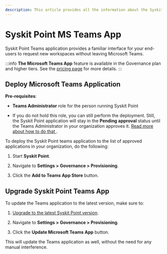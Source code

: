 ```yaml
---
description: This article provides all the information about the Syskit Point Teams App.
---
```


# Syskit Point MS Teams App  
Syskit Point Teams application provides a familiar interface for your end-users to request new workspaces without leaving Microsoft Teams. 


:::info
**The Microsoft Teams App** feature is available in the Governance plan and higher tiers. See the [pricing page](https://www.syskit.com/products/point/pricing/) for more details.
:::

## Deploy Microsoft Teams Application 

**Pre-requisites**:  

* **Teams Administrator** role for the person running Syskit Point 

* If you do not hold this role, you can still perform the deployment. Still, the Syskit Point application will stay in the **Pending approval** status until the Teams Administrator in your organization approves it. [Read more about how to do that ](https://docs.microsoft.com/en-us/microsoftteams/manage-apps#approve-a-custom-app). 
 

To deploy the Syskit Point teams application to the list of approved applications in your organization, do the following:

1. Start **Syskit Point**. 

2. Navigate to **Settings > Governance > Provisioning**. 

3. Click the **Add to Teams App Store** button. 


## Upgrade Syskit Point Teams App 

To update the Teams application to the latest version, make sure to: 

1. [Upgrade to the latest Syskit Point version](../set-up-point-enterprise/deployment/upgrade-syskit-point.md). 

2. Navigate to **Settings > Governance > Provisioning**. 

3. Click the **Update Microsoft Teams App** button. 

This will update the Teams application as well, without the need for any manual interference. 
